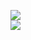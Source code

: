 [![](https://img.shields.io/badge/Made%20With-Github%20Spray-lightgrey.svg?style=for-the-badge&logo=github)](https://github.com/Annihil/github-spray#12999)  
[![](https://i.imgur.com/2DrTn0Z.gif)](https://github.com/Annihil/github-spray)